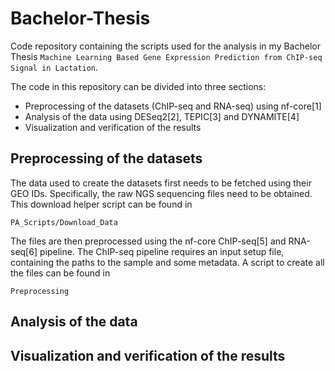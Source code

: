 # Bachelor-Thesis
Code repository containing the scripts used for the analysis in my Bachelor Thesis 
`Machine Learning Based Gene Expression Prediction from ChIP-seq Signal in Lactation`.

The code in this repository can be divided into three sections:
+ Preprocessing of the datasets (ChIP-seq and RNA-seq) using nf-core[1]
+ Analysis of the data using DESeq2[2], TEPIC[3] and DYNAMITE[4]
+ Visualization and verification of the results 


## Preprocessing of the datasets
The data used to create the datasets first needs to be fetched using their GEO IDs.
Specifically, the raw NGS sequencing files need to be obtained. This download helper script can be found in
```
PA_Scripts/Download_Data
```
The files are then preprocessed using the nf-core ChIP-seq[5] and RNA-seq[6] pipeline. The ChIP-seq pipeline requires 
an input setup file, containing the paths to the sample and some metadata. A script to create all the files can be found in
```
Preprocessing
```

## Analysis of the data

## Visualization and verification of the results